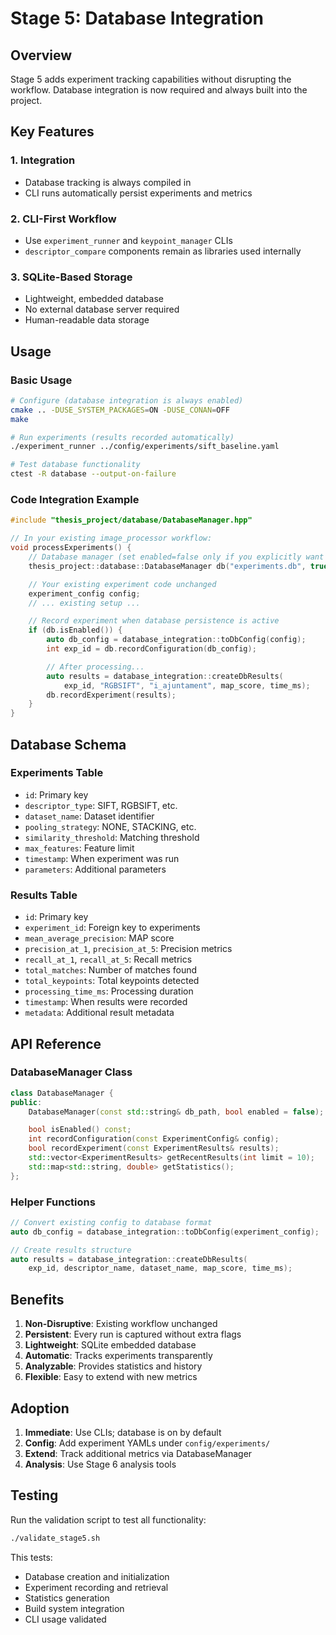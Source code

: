 # Stage 5: Database Integration

## Overview
Stage 5 adds experiment tracking capabilities without disrupting the workflow. Database integration is now required and always built into the project.

## Key Features

### 1. Integration
- Database tracking is always compiled in
- CLI runs automatically persist experiments and metrics

### 2. CLI-First Workflow
- Use `experiment_runner` and `keypoint_manager` CLIs
- `descriptor_compare` components remain as libraries used internally

### 3. SQLite-Based Storage
- Lightweight, embedded database
- No external database server required
- Human-readable data storage

## Usage

### Basic Usage
```bash
# Configure (database integration is always enabled)
cmake .. -DUSE_SYSTEM_PACKAGES=ON -DUSE_CONAN=OFF
make

# Run experiments (results recorded automatically)
./experiment_runner ../config/experiments/sift_baseline.yaml

# Test database functionality
ctest -R database --output-on-failure
```

### Code Integration Example
```cpp
#include "thesis_project/database/DatabaseManager.hpp"

// In your existing image_processor workflow:
void processExperiments() {
    // Database manager (set enabled=false only if you explicitly want to skip persistence)
    thesis_project::database::DatabaseManager db("experiments.db", true);

    // Your existing experiment code unchanged
    experiment_config config;
    // ... existing setup ...

    // Record experiment when database persistence is active
    if (db.isEnabled()) {
        auto db_config = database_integration::toDbConfig(config);
        int exp_id = db.recordConfiguration(db_config);

        // After processing...
        auto results = database_integration::createDbResults(
            exp_id, "RGBSIFT", "i_ajuntament", map_score, time_ms);
        db.recordExperiment(results);
    }
}
```

## Database Schema

### Experiments Table
- `id`: Primary key
- `descriptor_type`: SIFT, RGBSIFT, etc.
- `dataset_name`: Dataset identifier
- `pooling_strategy`: NONE, STACKING, etc.
- `similarity_threshold`: Matching threshold
- `max_features`: Feature limit
- `timestamp`: When experiment was run
- `parameters`: Additional parameters

### Results Table
- `id`: Primary key
- `experiment_id`: Foreign key to experiments
- `mean_average_precision`: MAP score
- `precision_at_1`, `precision_at_5`: Precision metrics
- `recall_at_1`, `recall_at_5`: Recall metrics
- `total_matches`: Number of matches found
- `total_keypoints`: Total keypoints detected
- `processing_time_ms`: Processing duration
- `timestamp`: When results were recorded
- `metadata`: Additional result metadata

## API Reference

### DatabaseManager Class
```cpp
class DatabaseManager {
public:
    DatabaseManager(const std::string& db_path, bool enabled = false);

    bool isEnabled() const;
    int recordConfiguration(const ExperimentConfig& config);
    bool recordExperiment(const ExperimentResults& results);
    std::vector<ExperimentResults> getRecentResults(int limit = 10);
    std::map<std::string, double> getStatistics();
};
```

### Helper Functions
```cpp
// Convert existing config to database format
auto db_config = database_integration::toDbConfig(experiment_config);

// Create results structure
auto results = database_integration::createDbResults(
    exp_id, descriptor_name, dataset_name, map_score, time_ms);
```

## Benefits

1. **Non-Disruptive**: Existing workflow unchanged
2. **Persistent**: Every run is captured without extra flags
3. **Lightweight**: SQLite embedded database
4. **Automatic**: Tracks experiments transparently
5. **Analyzable**: Provides statistics and history
6. **Flexible**: Easy to extend with new metrics

## Adoption

1. **Immediate**: Use CLIs; database is on by default
2. **Config**: Add experiment YAMLs under `config/experiments/`
3. **Extend**: Track additional metrics via DatabaseManager
4. **Analysis**: Use Stage 6 analysis tools

## Testing

Run the validation script to test all functionality:
```bash
./validate_stage5.sh
```

This tests:
- Database creation and initialization
- Experiment recording and retrieval
- Statistics generation
- Build system integration
- CLI usage validated
